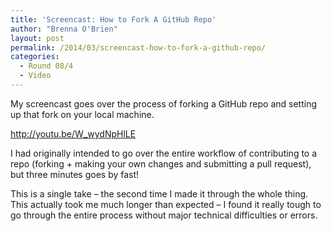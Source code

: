 ```yaml
---
title: 'Screencast: How to Fork A GitHub Repo'
author: "Brenna O'Brien"
layout: post
permalink: /2014/03/screencast-how-to-fork-a-github-repo/
categories:
  - Round 08/4
  - Video
---
```

My screencast goes over the process of forking a GitHub repo and setting up that fork on your local machine.

<a href="http://youtu.be/W_wydNpHlLE" target="_blank">http://youtu.be/W_wydNpHlLE</a>

I had originally intended to go over the entire workflow of contributing to a repo (forking + making your own changes and submitting a pull request), but three minutes goes by fast!

This is a single take &#8211; the second time I made it through the whole thing. This actually took me much longer than expected &#8211; I found it really tough to go through the entire process without major technical difficulties or errors.